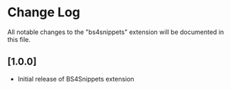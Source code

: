 # Change Log

All notable changes to the "bs4snippets" extension will be documented in this file.



## [1.0.0]

- Initial release of BS4Snippets extension